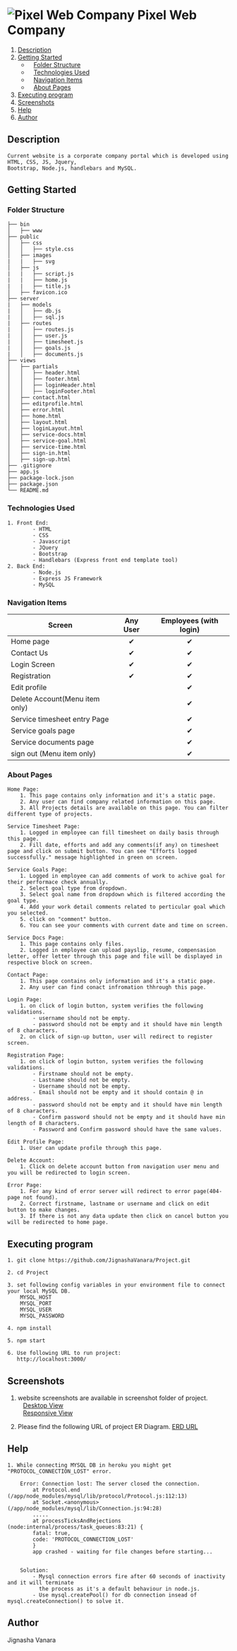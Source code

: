 # ![Pixel Web Company](https://github.com/JignashaVanara/Project/blob/master/public/favicon.ico) Pixel Web Company

1. [Description](#description) <br/>
2. [Getting Started](#getting-started) <br/>
    - &nbsp;&nbsp;&nbsp;[Folder Structure](#folder-structure)<br/>
    - &nbsp;&nbsp;&nbsp;[Technologies Used](#technologies-used)<br/>
    - &nbsp;&nbsp;&nbsp;[Navigation Items](#navigation-items)<br/>
    - &nbsp;&nbsp;&nbsp;[About Pages](#about-pages)<br/>
3. [Executing program](#executing-program) <br/>
4. [Screenshots](#screenshots) <br/>
5. [Help](#help) <br/>
6. [Author](#author) <br/>


## Description
    Current website is a corporate company portal which is developed using HTML, CSS, JS, Jquery, 
    Bootstrap, Node.js, handlebars and MySQL. 

## Getting Started

### Folder Structure
    ├── bin
    │   ├── www
    ├── public
    │   ├── css
    │   │   ├── style.css
    │   ├── images
    |   |   ├── svg
    │   ├── js
    |   |   ├── script.js
    |   |   ├── home.js
    |   |   ├── title.js
    │   ├── favicon.ico
    ├── server
    |   ├── models
    |   │   ├── db.js
    |   │   ├── sql.js
    |   ├── routes
    |   │   ├── routes.js
    |   │   ├── user.js
    |   │   ├── timesheet.js
    |   │   ├── goals.js
    |   │   ├── documents.js
    ├── views
    │   ├── partials
    │   │   ├── header.html
    │   │   ├── footer.html
    │   │   ├── loginHeader.html
    │   │   ├── loginFooter.html
    │   ├── contact.html
    │   ├── editprofile.html
    │   ├── error.html
    │   ├── home.html
    │   ├── layout.html
    │   ├── loginLayout.html
    │   ├── service-docs.html
    │   ├── service-goal.html
    │   ├── service-time.html
    │   ├── sign-in.html
    │   ├── sign-up.html
    ├── .gitignore
    ├── app.js
    ├── package-lock.json 
    ├── package.json
    └── README.md
     
### Technologies Used
    
    1. Front End:
            - HTML
            - CSS
            - Javascript
            - JQuery
            - Bootstrap
            - Handlebars (Express front end template tool)
    2. Back End:
            - Node.js 
            - Express JS Framework
            - MySQL
            
       
### Navigation Items

| Screen                        |         Any User          |  Employees (with login)  |
|-------------------------------|:-------------------------:|:------------------------:|
| Home page                     |            ✔              |            ✔             |
| Contact Us                    |            ✔              |            ✔             |
| Login Screen                  |            ✔              |            ✔             |
| Registration                  |            ✔              |            ✔             |
| Edit profile                  |                           |            ✔             |
| Delete Account(Menu item only)|                           |            ✔             |
| Service timesheet entry Page  |                           |            ✔             |
| Service goals page            |                           |            ✔             |
| Service documents page        |                           |            ✔             |
| sign out (Menu item only)     |                           |            ✔             |


### About Pages 

    Home Page:
        1. This page contains only information and it's a static page.
        2. Any user can find company related information on this page.
        3. All Projects details are available on this page. You can filter different type of projects.

    Service Timesheet Page:
        1. Logged in employee can fill timesheet on daily basis through this page.
        2. Fill date, efforts and add any comments(if any) on timesheet page and click on submit button. You can see "Efforts logged successfully." message highlighted in green on screen.

    Service Goals Page:
        1. Logged in employee can add comments of work to achive goal for their performace check annually.
        2. Select goal type from dropdown.
        3. Select goal name from dropdown which is filtered according the goal type.
        4. Add your work detail comments related to perticular goal which you selected.
        5. click on "comment" button.
        6. You can see your comments with current date and time on screen.

    Service Docs Page:
        1. This page contains only files.
        2. Logged in employee can upload payslip, resume, compensasion letter, offer letter through this page and file will be displayed in respective block on screen.

    Contact Page:
        1. This page contains only information and it's a static page.
        2. Any user can find conact infromation thhrough this page.

    Login Page:
        1. on click of login button, system verifies the following validations.
            - username should not be empty.
            - password should not be empty and it should have min length of 8 characters.
        2. on click of sign-up button, user will redirect to register screen.

    Registration Page:
        1. on click of login button, system verifies the following validations.
            - Firstname should not be empty.
            - Lastname should not be empty.
            - Username should not be empty.
            - Email should not be empty and it should contain @ in address.
            - password should not be empty and it should have min length of 8 characters.
            - Confirm password should not be empty and it should have min length of 8 characters.
            - Password and Confirm password should have the same values.

    Edit Profile Page:
        1. User can update profile through this page.

    Delete Account:
        1. Click on delete account button from navigation user menu and you will be redirected to login screen.

    Error Page:
        1. For any kind of error server will redirect to error page(404-page not found).
        2. Correct firstname, lastname or username and click on edit button to make changes.
        3. If there is not any data update then click on cancel button you will be redirected to home page.

## Executing program

    1. git clone https://github.com/JignashaVanara/Project.git
    
    2. cd Project
    
    3. set following config variables in your environment file to connect your local MySQL DB.
        MYSQL_HOST
        MYSQL_PORT
        MYSQL_USER
        MYSQL_PASSWORD
        
    4. npm install
    
    5. npm start
    
    6. Use following URL to run project: 
       http://localhost:3000/

## Screenshots

1. website screenshots are available in screenshot folder of project. <br/>
        &nbsp;&nbsp;&nbsp;[Desktop View](https://github.com/JignashaVanara/Project/tree/master/screenshots/desktopView)<br/>
        &nbsp;&nbsp;&nbsp;[Responsive View](https://github.com/JignashaVanara/Project/tree/master/screenshots/responsiveView)<br/>

2. Please find the following URL of project ER Diagram.
        [ERD URL](https://github.com/JignashaVanara/Project/tree/master/screenshots/ERD)

## Help
    1. While connecting MYSQL DB in heroku you might get "PROTOCOL_CONNECTION_LOST" error.
        
        Error: Connection lost: The server closed the connection.
            at Protocol.end (/app/node_modules/mysql/lib/protocol/Protocol.js:112:13)
            at Socket.<anonymous> (/app/node_modules/mysql/lib/Connection.js:94:28)
            .....
            at processTicksAndRejections (node:internal/process/task_queues:83:21) {
            fatal: true,
            code: 'PROTOCOL_CONNECTION_LOST'
            }
            app crashed - waiting for file changes before starting...


        Solution: 
            - Mysql connection errors fire after 60 seconds of inactivity and it will terminate
              the process as it's a default behaviour in node.js.
            - Use mysql.createPool() for db connection insead of mysql.createConnection() to solve it.

## Author
Jignasha Vanara
